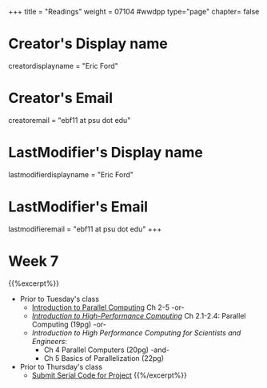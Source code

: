 +++
title = "Readings"
weight = 07104  #wwdpp
type="page"
chapter= false

# Creator's Display name
creatordisplayname = "Eric Ford"
# Creator's Email
creatoremail = "ebf11 at psu dot edu"
# LastModifier's Display name
lastmodifierdisplayname = "Eric Ford"
# LastModifier's Email
lastmodifieremail = "ebf11 at psu dot edu"
+++


# Week 7
{{%excerpt%}}
- Prior to Tuesday's class
   + [Introduction to Parallel Computing](https://computing.llnl.gov/tutorials/parallel_comp/) Ch 2-5 -or- 
   + [_Introduction to High-Performance Computing_](https://bitbucket.org/VictorEijkhout/hpc-book-and-course/raw/56042d49a3375ba15d55e5958e67f87c1b87d37b/EijkhoutIntroToHPC.pdf) Ch 2.1-2.4: Parallel Computing (19pg) -or- 
   + _Introduction to High Performance Computing for Scientists and Engineers_:
      - Ch 4 Parallel Computers (20pg) -and-
      - Ch 5 Basics of Parallelization (22pg)
- Prior to Thursday's class
  + [Submit Serial Code for Project](/lessons/week7/project)
{{%/excerpt%}}
